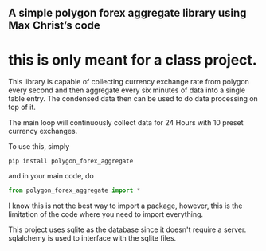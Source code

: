 ## A simple polygon forex aggregate library using Max Christ’s code

# this is only meant for a class project. 

This library is capable of collecting currency exchange rate from polygon every second and then aggregate every six minutes of data
into a single table entry. The condensed data then can be used to do data processing on top of it.

The main loop will continuously collect data for 24 Hours with 10 preset currency exchanges.

To use this, simply
```commandline
pip install polygon_forex_aggregate
```

and in your main code, do
``` python
from polygon_forex_aggregate import *
```

I know this is not the best way to import a package, however, this is the limitation of the code where you need to import everything.

This project uses sqlite as the database since it doesn't require a server. 
sqlalchemy is used to interface with the sqlite files.
